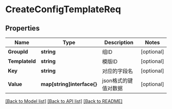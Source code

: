 # CreateConfigTemplateReq

## Properties

Name | Type | Description | Notes
------------ | ------------- | ------------- | -------------
**GroupId** | **string** | 组ID | [optional] 
**TemplateId** | **string** | 模版ID | [optional] 
**Key** | **string** | 对应的字段名 | [optional] 
**Value** | **map[string]interface{}** | json格式的键值对数据 | [optional] 

[[Back to Model list]](../README.md#documentation-for-models) [[Back to API list]](../README.md#documentation-for-api-endpoints) [[Back to README]](../README.md)


